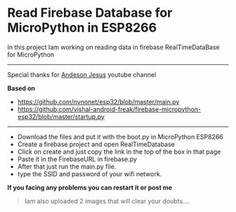 # Read Firebase Database for MicroPython in ESP8266


In this project Iam working on reading data in firebase RealTimeDataBase for MicroPython
__________________________________________________________________________________________

 Special thanks for [Andeson Jesus](https://www.youtube.com/watch?v=-HLYym6vHzU) youtube channel

 **Based on**

 * https://github.com/nynonet/esp32/blob/master/main.py
 * https://github.com/vishal-android-freak/firebase-micropython-esp32/blob/master/startup.py

 ______________________________________________________________________________________________


* Download the files and put it with the boot.py in MicroPython ESP8266
* Create a firebase project and open RealTimeDatabase
* Click on create and just copy the link in the top of the box in that page
* Paste it in the FirebaseURL in firebase.py
* After that just run the main.py file.
* type the SSID and password of your wifi network.

__If you facing any problems you can restart it or post me__


>Iam also uploaded 2 images that will clear your doubts....